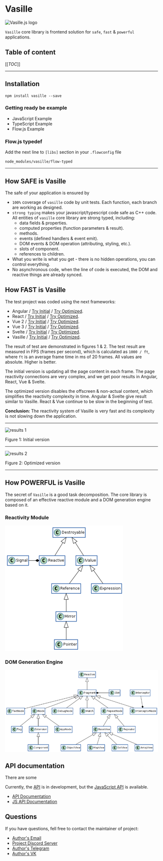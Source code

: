 # Vasille

![Vasille.js logo](https://gitlab.com/vasille-js/vasille-js/-/raw/master/img/logo.png)

`Vasille` core library is frontend solution for `safe`, `fast` & `powerful` applications.

## Table of content
[[_TOC_]]


<hr>

## Installation

```
npm install vasille --save
```

### Getting ready be example
* JavaScript Example
* TypeScript Example
* Flow.js Example

### Flow.js typedef
Add the next line to `[libs]` section in your `.flowconfig` file
```
node_modules/vasille/flow-typed
```

<hr>

## How SAFE is Vasille

The safe of your application is ensured by 
* `100%` coverage of `vasille` code by unit tests.
  Each function, each branch are working as designed.
* `strong typing` makes your javascript/typescript code safe as C++ code.
All entities of `vasille` core library are strong typed, including:
  * data fields & properties.
  * computed properties (function parameters & result).
  * methods.
  * events (defined handlers & event emit).
  * DOM events & DOM operation (attributing, styling, etc.).
  * slots of component.
  * references to children.
* What you write is what you get - there is no hidden operations, you can control everything.
* No asynchronous code, when the line of code is executed, the DOM and reactive things are already synced.

## How FAST is Vasille

The test project was coded using the next frameworks:
* Angular /
  [Try Initial](https://vasille-js.gitlab.io/project-x32/angular/) /
  [Try Optimized](https://vasille-js.gitlab.io/project-x32-if/angular/).
* React /
  [Try Initial](https://vasille-js.gitlab.io/project-x32/react/) /
  [Try Optimized](https://vasille-js.gitlab.io/project-x32-if/react/).
* Vue 2 /
  [Try Initial](https://vasille-js.gitlab.io/project-x32/vue-2/) /
  [Try Optimized](https://vasille-js.gitlab.io/project-x32-if/vue-2/).
* Vue 3 /
  [Try Initial](https://vasille-js.gitlab.io/project-x32/vue-3/) /
  [Try Optimized](https://vasille-js.gitlab.io/project-x32-if/vue-3/).
* Svelte /
  [Try Initial](https://vasille-js.gitlab.io/project-x32/svelte/) /
  [Try Optimized](https://vasille-js.gitlab.io/project-x32-if/svelte/).
* Vasille /
  [Try Initial](https://vasille-js.gitlab.io/project-x32/vasille-js/) /
  [Try Optimized](https://vasille-js.gitlab.io/project-x32-if/vasille-js/).

The result of test are demonstrated in figures 1 & 2. 
The test result are measured in FPS (frames per second), which is calculated as `1000 / ft`,
where `ft` is an average frame time in ms of 20 frames. All values are absolute. Higher is better.

The initial version is updating all the page content in each frame. 
The page reactivity connections are very complex, and we get poor results in Angular, React, Vue & Svelte.

The optimized version disables the offscreen & non-actual content, which simplifies the
reactivity complexity in time. Angular & Svelte give result similar to Vasille.
React & Vue continue to be slow in the beginning of test.

**Conclusion:** The reactivity system of Vasille is very fast
and its complexity is not slowing down the application.

<hr>

![results 1](https://gitlab.com/vasille-js/vasille-js/-/raw/v2/img/scores-wo.png)

Figure 1: Initial version

<hr>

![results 2](https://gitlab.com/vasille-js/vasille-js/-/raw/v2/img/scores-o.png)

Figure 2: Optimized version

<hr>

## How POWERFUL is Vasille

The secret of `Vasille` is a good task decomposition. The core library is composed of
an effective reactive module and a DOM generation engine based on it.

### Reactivity Module

![Reactivity Module](img/reactive.png)

### DOM Generation Engine

![DOM Generation Engine](img/nodes.png)

## API documentation

There are some 

Currently, the [API](pages/API.md) is in development, 
but the [JavaScript API](pages/JavaScriptAPI.md)
is available.

* [API Documentation](https://gitlab.com/vasille-js/vasille-js/-/blob/master/pages/API.md)
* [JS API Documentation](https://gitlab.com/vasille-js/vasille-js/-/blob/master/pages/JavaScriptAPI.md)

## Questions

If you have questions, fell free to contact the maintainer of project:

* [Author's Email](mailto:lixcode@vivaldi.net)
* [Project Discord Server](https://discord.gg/SNcXNZxz)
* [Author's Telegram](https://t.me/lixcode)
* [Author's VK](https://vk.com/lixcode)

